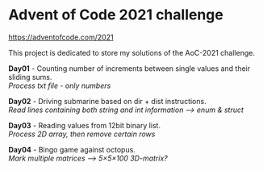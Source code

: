 # Advent of Code 2021 challenge
https://adventofcode.com/2021

This project is dedicated to store my solutions of the AoC-2021 challenge.


**Day01** - Counting number of increments between single values and their sliding sums.\
*Process txt file - only numbers*

**Day02** - Driving submarine based on dir + dist instructions.\
*Read lines containing both string and int information --> enum & struct*

**Day03** - Reading values from 12bit binary list.\
*Process 2D array, then remove certain rows*

**Day04** - Bingo game against octopus.\
*Mark multiple matrices -->  5×5×100 3D-matrix?*
